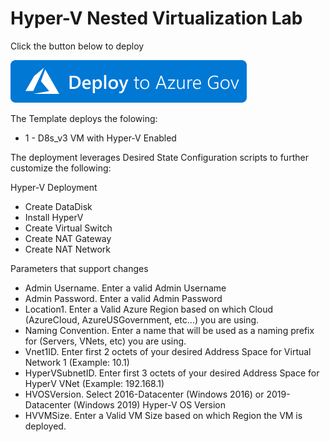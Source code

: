 # Hyper-V Nested Virtualization Lab

Click the button below to deploy

[![Deploy To Azure US Gov](https://raw.githubusercontent.com/Azure/azure-quickstart-templates/master/1-CONTRIBUTION-GUIDE/images/deploytoazuregov.svg?sanitize=true)](https://portal.azure.us/#create/Microsoft.Template/uri/https%3A%2F%2Fraw.githubusercontent.com%2Felliottfieldsjr%2FKillerHomeLab%2Fmaster%2FHyperV-Nested-Virtualization%2Fazuregovdeploy.json)

The Template deploys the folowing:

- 1 - D8s_v3 VM with Hyper-V Enabled

The deployment leverages Desired State Configuration scripts to further customize the following:

Hyper-V Deployment
- Create DataDisk
- Install HyperV
- Create Virtual Switch
- Create NAT Gateway
- Create NAT Network

Parameters that support changes
- Admin Username.  Enter a valid Admin Username
- Admin Password.  Enter a valid Admin Password
- Location1. Enter a Valid Azure Region based on which Cloud (AzureCloud, AzureUSGovernment, etc...) you are using.
- Naming Convention. Enter a name that will be used as a naming prefix for (Servers, VNets, etc) you are using.
- Vnet1ID.  Enter first 2 octets of your desired Address Space for Virtual Network 1 (Example:  10.1)
- HyperVSubnetID.  Enter first 3 octets of your desired Address Space for HyperV VNet (Example:  192.168.1)
- HVOSVersion.  Select 2016-Datacenter (Windows 2016) or 2019-Datacenter (Windows 2019) Hyper-V OS Version
- HVVMSize.  Enter a Valid VM Size based on which Region the VM is deployed.